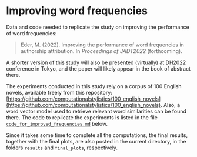 # Improving word frequencies

Data and code needed to replicate the study on improving the performance of word frequencies:

> Eder, M. (2022). Improving the performance of word frequencies in authorship attribution. In _Proceedings of JADT2022_ (forthcoming).

A shorter version of this study will also be presented (virtually) at DH2022 conference in Tokyo, and the paper will likely appear in the book of abstract there.

The experiments conducted in this study rely on a corpus of 100 English novels, available freely from this repository: [https://github.com/computationalstylistics/100_english_novels](https://github.com/computationalstylistics/100_english_novels). Also, a word vector model used to retrieve relevant word similarities can be found there. The code to replicate the experiments is listed in the file [`code_for_improved_frequencies.md`](https://github.com/computationalstylistics/word_frequencies/blob/main/code_for_improved_frequencies.md) below.

Since it takes some time to complete all the computations, the final results, together with the final plots, are also posted in the current directory, in the folders `results` and `final_plots`, respectively.
